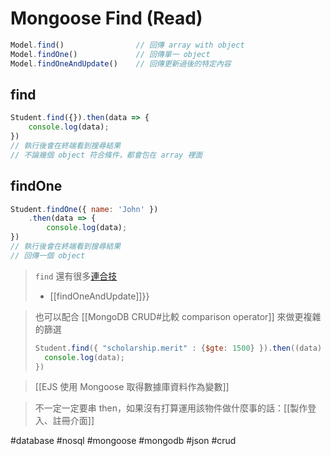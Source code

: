 # Mongoose Find (Read)
```js
Model.find()				// 回傳 array with object
Model.findOne()				// 回傳單一 object
Model.findOneAndUpdate()	// 回傳更新過後的特定內容
```
## find
```js
Student.find({}).then(data => {
	console.log(data);
})
// 執行後會在終端看到搜尋結果
// 不論幾個 object 符合條件，都會包在 array 裡面
```
## findOne
```js
Student.findOne({ name: 'John' })
	.then(data => {
		console.log(data);
})
// 執行後會在終端看到搜尋結果
// 回傳一個 object
```
> `find` 還有很多[連合技](https://mongoosejs.com/docs/api/model.html)
> - [[findOneAndUpdate]]}}


> 也可以配合 [[MongoDB CRUD#比較 comparison operator]] 來做更複雜的篩選
> ```js
> Student.find({ "scholarship.merit" : {$gte: 1500} }).then((data) => {
> 	console.log(data);
> })
> ```

>[[EJS 使用 Mongoose 取得數據庫資料作為變數]]

> 不一定一定要串 then，如果沒有打算運用該物件做什麼事的話：[[製作登入、註冊介面]]

#database #nosql #mongoose #mongodb #json #crud 
